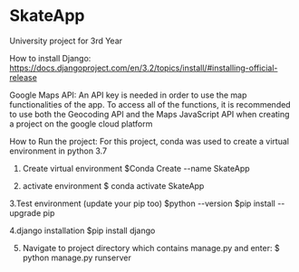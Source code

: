# SkateApp
University project for 3rd Year
 

How to install Django:
https://docs.djangoproject.com/en/3.2/topics/install/#installing-official-release

Google Maps API:
An API key is needed in order to use the map functionalities of the app.
To access all of the functions, it is recommended to use both the Geocoding API
and the Maps JavaScript API when creating a project on the google cloud platform

How to Run the project:
For this project, conda was used to create a virtual environment in python 3.7

1. Create virtual environment 
$Conda Create --name SkateApp 

2. activate environment
$ conda activate SkateApp

3.Test environment (update your pip too)
$python --version
$pip install --upgrade pip

4.django installation
$pip install django

5. Navigate to project directory which contains manage.py and enter:
$ python manage.py runserver